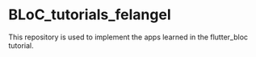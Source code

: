 # BLoC_tutorials_felangel
This repository is used to implement the apps learned in the flutter_bloc tutorial.
